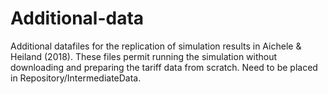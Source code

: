 # Additional-data

Additional datafiles for the replication of simulation results in Aichele & Heiland (2018). These files permit running the simulation without downloading and preparing the tariff data from scratch. Need to be placed in Repository/IntermediateData. 

